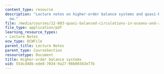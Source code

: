 ```yaml
---
content_type: resource
description: "Lecture notes on higher-order balance systems and quasi-balanced \uFB02\
  ow."
file: /media/courses/12-803-quasi-balanced-circulations-in-oceans-and-atmospheres-fall-2009/55dcd48bede870349a2798b00343e77b_MIT12_803F09_lec15.pdf
file_type: application/pdf
learning_resource_types:
- Lecture Notes
ocw_type: OCWFile
parent_title: Lecture Notes
parent_type: CourseSection
resourcetype: Document
title: Higher-order balance systems
uid: 55dcd48b-ede8-7034-9a27-98b00343e77b
---
```

